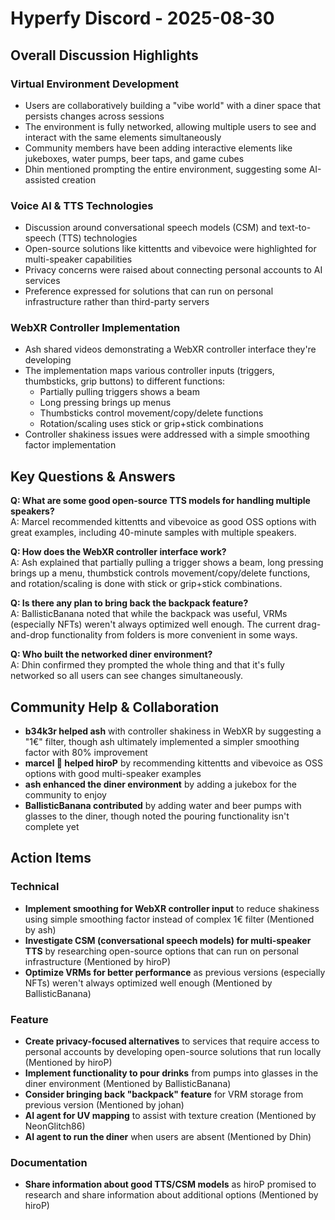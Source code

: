 # Hyperfy Discord - 2025-08-30

## Overall Discussion Highlights

### Virtual Environment Development
- Users are collaboratively building a "vibe world" with a diner space that persists changes across sessions
- The environment is fully networked, allowing multiple users to see and interact with the same elements simultaneously
- Community members have been adding interactive elements like jukeboxes, water pumps, beer taps, and game cubes
- Dhin mentioned prompting the entire environment, suggesting some AI-assisted creation

### Voice AI & TTS Technologies
- Discussion around conversational speech models (CSM) and text-to-speech (TTS) technologies
- Open-source solutions like kittentts and vibevoice were highlighted for multi-speaker capabilities
- Privacy concerns were raised about connecting personal accounts to AI services
- Preference expressed for solutions that can run on personal infrastructure rather than third-party servers

### WebXR Controller Implementation
- Ash shared videos demonstrating a WebXR controller interface they're developing
- The implementation maps various controller inputs (triggers, thumbsticks, grip buttons) to different functions:
  - Partially pulling triggers shows a beam
  - Long pressing brings up menus
  - Thumbsticks control movement/copy/delete functions
  - Rotation/scaling uses stick or grip+stick combinations
- Controller shakiness issues were addressed with a simple smoothing factor implementation

## Key Questions & Answers

**Q: What are some good open-source TTS models for handling multiple speakers?**  
A: Marcel recommended kittentts and vibevoice as good OSS options with great examples, including 40-minute samples with multiple speakers.

**Q: How does the WebXR controller interface work?**  
A: Ash explained that partially pulling a trigger shows a beam, long pressing brings up a menu, thumbstick controls movement/copy/delete functions, and rotation/scaling is done with stick or grip+stick combinations.

**Q: Is there any plan to bring back the backpack feature?**  
A: BallisticBanana noted that while the backpack was useful, VRMs (especially NFTs) weren't always optimized well enough. The current drag-and-drop functionality from folders is more convenient in some ways.

**Q: Who built the networked diner environment?**  
A: Dhin confirmed they prompted the whole thing and that it's fully networked so all users can see changes simultaneously.

## Community Help & Collaboration

- **b34k3r helped ash** with controller shakiness in WebXR by suggesting a "1€" filter, though ash ultimately implemented a simpler smoothing factor with 80% improvement
- **marcel 🌵 helped hiroP** by recommending kittentts and vibevoice as OSS options with good multi-speaker examples
- **ash enhanced the diner environment** by adding a jukebox for the community to enjoy
- **BallisticBanana contributed** by adding water and beer pumps with glasses to the diner, though noted the pouring functionality isn't complete yet

## Action Items

### Technical
- **Implement smoothing for WebXR controller input** to reduce shakiness using simple smoothing factor instead of complex 1€ filter (Mentioned by ash)
- **Investigate CSM (conversational speech models) for multi-speaker TTS** by researching open-source options that can run on personal infrastructure (Mentioned by hiroP)
- **Optimize VRMs for better performance** as previous versions (especially NFTs) weren't always optimized well enough (Mentioned by BallisticBanana)

### Feature
- **Create privacy-focused alternatives** to services that require access to personal accounts by developing open-source solutions that run locally (Mentioned by hiroP)
- **Implement functionality to pour drinks** from pumps into glasses in the diner environment (Mentioned by BallisticBanana)
- **Consider bringing back "backpack" feature** for VRM storage from previous version (Mentioned by johan)
- **AI agent for UV mapping** to assist with texture creation (Mentioned by NeonGlitch86)
- **AI agent to run the diner** when users are absent (Mentioned by Dhin)

### Documentation
- **Share information about good TTS/CSM models** as hiroP promised to research and share information about additional options (Mentioned by hiroP)